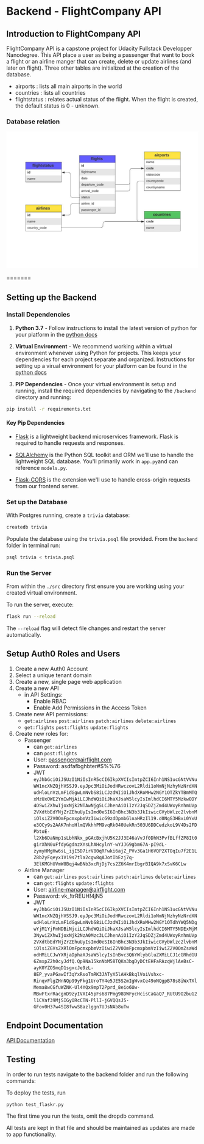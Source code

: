 # Backend - FlightCompany API

## Introduction to FlightCompany API

FlightCompany API is a capstone project for Udacity Fullstack Developper Nanodegree. This API place a user as being a passenger that want to book a flight or an airline manger that can create, delete or update airlines (and later on flight).
Three other tables are initialized at the creation of the database. 
- airports : lists all main airports in the world
- countries : lists all countries
- flightstatus : relates actual status of the flight. When the flight is created, the default status is 0 - unknown.

### Database relation

![Database Relationship](./docs/FlightSurety_Comp_Backend_Data.jpeg)

=======

## Setting up the Backend

### Install Dependencies

1. **Python 3.7** - Follow instructions to install the latest version of python for your platform in the [python docs](https://docs.python.org/3/using/unix.html#getting-and-installing-the-latest-version-of-python)
 
2. **Virtual Environment** - We recommend working within a virtual environment whenever using Python for projects. This keeps your dependencies for each project separate and organized. Instructions for setting up a virual environment for your platform can be found in the [python docs](https://packaging.python.org/guides/installing-using-pip-and-virtual-environments/)

3. **PIP Dependencies** - Once your virtual environment is setup and running, install the required dependencies by navigating to the `/backend` directory and running:

```bash
pip install -r requirements.txt
```

#### Key Pip Dependencies

- [Flask](http://flask.pocoo.org/) is a lightweight backend microservices framework. Flask is required to handle requests and responses.

- [SQLAlchemy](https://www.sqlalchemy.org/) is the Python SQL toolkit and ORM we'll use to handle the lightweight SQL database. You'll primarily work in `app.py`and can reference `models.py`.

- [Flask-CORS](https://flask-cors.readthedocs.io/en/latest/#) is the extension we'll use to handle cross-origin requests from our frontend server.

### Set up the Database

With Postgres running, create a `trivia` database:

```bash
createdb trivia
```

Populate the database using the `trivia.psql` file provided. From the `backend` folder in terminal run:

```bash
psql trivia < trivia.psql
```

### Run the Server

From within the `./src` directory first ensure you are working using your created virtual environment.

To run the server, execute:

```bash
flask run --reload
```

The `--reload` flag will detect file changes and restart the server automatically.

## Setup Auth0 Roles and Users

1. Create a new Auth0 Account
2. Select a unique tenant domain
3. Create a new, single page web application
4. Create a new API
   - in API Settings:
     - Enable RBAC
     - Enable Add Permissions in the Access Token
5. Create new API permissions:
   - `get:airlines` `post:airlines` `patch:airlines` `delete:airlines`
   - `get:flights` `post:flights` `update:flights`
6. Create new roles for:
   - Passenger
     - can `get:airlines`
     - can `post:flights`
     - User: passenger@airflight.com
     - Password: asdfafbghbter#$%%76
     - JWT `eyJhbGciOiJSUzI1NiIsInR5cCI6IkpXVCIsImtpZCI6Inh1NS1ucGNtVVNuWW1ncXNZQjhVSSJ9.eyJpc3MiOiJodHRwczovL2Rldi1oNmNjNzhyNzNrdXNudHloLnVzLmF1dGgwLmNvbS8iLCJzdWIiOiJhdXRoMHw2NGY1OTZkYTBmMTQxMzUxOWE2YmIwMjAiLCJhdWQiOiJhaXJsaW5lcyIsImlhdCI6MTY5MzkwODY4OSwiZXhwIjoxNjk2NTAwNjg5LCJhenAiOiIzY2JqSDZjZmd4UWxyRnhmUVp2VXdtbEdYNjZrZEhuUyIsImd0eSI6InBhc3N3b3JkIiwicGVybWlzc2lvbnMiOlsiZ2V0OmFpcmxpbmVzIiwicG9zdDpmbGlnaHRzIl19.d0NgG3HBxi0YxUe3OCy9s2AAK7nhoHlmQVkhhPM9vqRk040UekRn503U6DDCedzkoL9V4Ds2FDPbtoE-l2Xb6DaNmp1sLbhNkx_pGAcBxjhU5K2JJ3E46aVvJf0DhN3PvfBLffZP8It0girXhN0uFfdyGgdnzXYsLhAHcylnY-wYJJG9gbm67A-pI9dL-zymyHMgHw6sL_ijI5D7irV80qRFwki6ajZ_PVv3Ga1H6VQP2XTOqIu7f2E1LZ8b2yFqeyx1V19s7tla2cgw8qAJotIbEzj7q-3ElKMGhUVmW8Bqj4wBNb3xcRjDj7cs2Z6K4mrIbgrBIQA9k7xSvK6CLw`
   - Airline Manager
     - can `get:airlines` `post:airlines` `patch:airlines` `delete:airlines`
     - can `get:flights` `update:flights` 
     - User: airline-manager@airflight.com
     - Password: vk_!trREUH!4jN5
     - JWT `eyJhbGciOiJSUzI1NiIsInR5cCI6IkpXVCIsImtpZCI6Inh1NS1ucGNtVVNuWW1ncXNZQjhVSSJ9.eyJpc3MiOiJodHRwczovL2Rldi1oNmNjNzhyNzNrdXNudHloLnVzLmF1dGgwLmNvbS8iLCJzdWIiOiJhdXRoMHw2NGY1OTdhYWQ5NDgwYjM1YjFmNDBiNjciLCJhdWQiOiJhaXJsaW5lcyIsImlhdCI6MTY5NDExMjM3NywiZXhwIjoxNjk2NzA0Mzc3LCJhenAiOiIzY2JqSDZjZmd4UWxyRnhmUVp2VXdtbEdYNjZrZEhuUyIsImd0eSI6InBhc3N3b3JkIiwicGVybWlzc2lvbnMiOlsiZGVsZXRlOmFpcmxpbmVzIiwiZ2V0OmFpcmxpbmVzIiwiZ2V0OmZsaWdodHMiLCJwYXRjaDphaXJsaW5lcyIsInBvc3Q6YWlybGluZXMiLCJ1cGRhdGU6ZmxpZ2h0cyJdfQ.Qp9Na15knNbM58TQKm3bgDyDCtEHFaRAzqWjlAeBsC-ayK0YZOSmqD1sgxcJe9zL-8EP_yvaPGawIf3qYxRsoTmRK3JATyX5lAHkBkqlVoiVshxc-RinqvFlgZHnNQp99yFkg1UroTY4e5JE5S2mIgWvxCe49oNQgpB78s8iWxTXlMema8wCGfuWZNK-Ul4YQx9mpT2Pprd_8eio6Uw-MBwFtxrRacgnD9zyIVXI45pFs687Pmg98DWFycHcisCaGaQ7_RUtU9O2buG2l1CVaf39MjSIGyORcCTN-PllI-jGVQQsJ5-GFov0H37w4SI8fwwS8azlggn7UJsNAb8uTw`



## Endpoint Documentation

[API Documentation](docs/API_doc.md)



## Testing

In order to run tests navigate to the backend folder and run the following commands: 

To deploy the tests, run

```bash
python test_flaskr.py
```
The first time you run the tests, omit the dropdb command. 

All tests are kept in that file and should be maintained as updates are made to app functionality.
